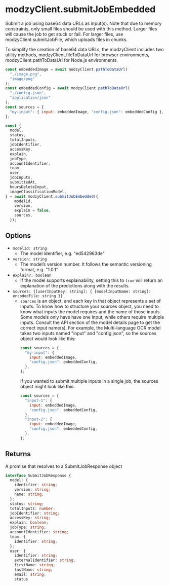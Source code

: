 # modzyClient.submitJobEmbedded

Submit a job using base64 data URLs as input(s). Note that due to memory constraints, only small files should be used with this method. Larger files will cause the job to get stuck or fail. For larger files, use modzyClient.submitJobFile, which uploads files in chunks.

To simplify the creation of base64 data URLs, the modzyClient includes two utility methods, modzyClient.fileToDataUrl for browser environments, modzyClient.pathToDataUrl for Node.js environments.

```javascript
const embeddedImage = await modzyClient.pathToDataUrl(
  "./image.png",
  "image/png"
);
const embeddedConfig = await modzyClient.pathToDataUrl(
  "./config.json",
  "application/json"
);
const sources = {
  "my-input": { input: embeddedImage, "config.json": embeddedConfig },
};

const {
  model,
  status,
  totalInputs,
  jobIdentifier,
  accessKey,
  explain,
  jobType,
  accountIdentifier,
  team,
  user,
  jobInputs,
  submittedAt,
  hoursDeleteInput,
  imageClassificationModel,
} = await modzyClient.submitJobEmbedded({
    modelId,
    version,
    explain = false,
    sources,
  });
```

## Options

- `modelId: string`
  - The model identifier, e.g. "ed542963de"
- `version: string`
  - The model’s version number. It follows the semantic versioning format, e.g. "1.0.1"
- `explain?: boolean`
  - If the model supports explainability, setting this to `true` will return an explanation of the predictions along with the results.
- `sources: {[userInputKey: string]: { [modelInputName: string]: encodedFile: string }}`
  - `sources` is an object, and each key in that object represents a set of inputs. To know how to structure your sources object, you need to know what inputs the model requires and the name of those inputs. Some models only have have one input, while others require multiple inputs. Consult the API section of the model details page to get the correct input name(s). For example, the Multi-language OCR model takes two inputs named "input" and "config.json", so the sources object would look like this:
    ```javascript
    const sources = {
      "my-input": {
        input: embeddedImage,
        "config.json": embeddedConfig,
      },
    };
    ```
    If you wanted to submit multiple inputs in a single job, the sources object might look like this:
    ```javascript
    const sources = {
      "input-1": {
        input: embeddedImage,
        "config.json": embeddedConfig,
      },
      "input-2": {
        input: embeddedImage,
        "config.json": embeddedConfig,
      },
    };
    ```

## Returns

A promise that resolves to a SubmitJobResponse object

```typescript
interface SubmitJobResponse {
  model: {
    identifier: string;
    version: string;
    name: string;
  };
  status: string;
  totalInputs: number;
  jobIdentifier: string;
  accessKey: string;
  explain: boolean;
  jobType: string;
  accountIdentifier: string;
  team: {
    identifier: string;
  };
  user: {
    identifier: string;
    externalIdentifier: string;
    firstName: string;
    lastName: string;
    email: string;
    status